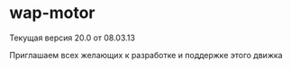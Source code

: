 wap-motor
=========
Текущая версия 20.0 от 08.03.13

Приглашаем всех желающих к разработке и поддержке этого движка
